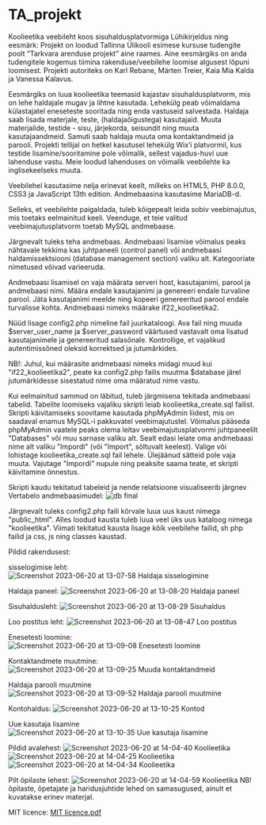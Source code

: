 # TA_projekt
Koolieetika veebileht koos sisuhaldusplatvormiga
Lühikirjeldus ning eesmärk:
Projekt on loodud Tallinna Ülikooli esimese kursuse tudengite poolt “Tarkvara arenduse projekt” aine raames. Aine eesmärgiks on anda tudengitele kogemus tiimina rakenduse/veebilehe loomise algusest lõpuni loomisest. Projekti autoriteks on Karl Rebane, Märten Treier, Kaia Mia Kalda ja Vanessa Kalavus.

Eesmärgiks on luua koolieetika teemasid kajastav sisuhaldusplatvorm, mis on lehe haldajale mugav ja lihtne kasutada. Lehekülg peab võimaldama külastajatel eneseteste sooritada ning enda vastuseid salvestada. Haldaja saab lisada materjale, teste, (haldajaõigustega) kasutajaid. Muuta materjalide, testide - sisu, järjekorda, seisundit ning muuta kasutajaandmeid. Samuti saab haldaja muuta oma kontaktandmeid ja parooli. Projekti tellijal on hetkel kasutusel lehekülg Wix’i platvormil, kus testide lisamine/sooritamine pole võimalik, sellest vajadus-huvi uue lahenduse vastu. Meie loodud lahenduses on võimalik veebilehte ka inglisekeelseks muuta.

Veebilehel kasutasime nelja erinevat keelt, milleks on HTML5, PHP 8.0.0, CSS3 ja JavaScript 13th edition. Andmebaasina kasutasime MariaDB-d.

Selleks, et veebilehte paigaldada, tuleb kõigepealt leida sobiv veebimajutus, mis toetaks eelmainitud keeli. Veenduge, et teie valitud veebimajutusplatvorm toetab MySQL andmebaase.

Järgnevalt tuleks teha andmebaas. Andmebaasi lisamise võimalus peaks nähtavale tekkima kas juhtpaneeli (control panel) või andmebaasi haldamissektsiooni (database management section) valiku alt. Kategooriate nimetused võivad varieeruda.

Andmebaasi lisamisel on vaja määrata serveri host, kasutajanimi, parool ja andmebaasi nimi. Määra endale kasutajanimi ja genereeri endale turvaline parool. Jäta kasutajanimi meelde ning kopeeri genereeritud parool endale turvalisse kohta. Andmebaasi nimeks määrake if22_koolieetika2.

Nüüd lisage config2.php nimeline fail juurkataloogi. Ava fail ning muuda $server_user_name ja $server_password väärtused vastavalt oma lisatud kasutajanimele ja genereeritud salasõnale. Kontrollige, et vajalikud autentimissõned oleksid korrektsed ja jutumärkides.

NB!: Juhul, kui määrasite andmebaasi nimeks midagi muud kui "if22_koolieetika2", peate ka config2.php failis muutma $database järel jutumärkidesse sisestatud nime oma määratud nime vastu.

Kui eelmainitud sammud on läbitud, tuleb järgmisena tekitada andmebaasi tabelid. Tabelite loomiseks vajaliku skripti leiab koolieetika_create.sql failist. Skripti käivitamiseks soovitame kasutada phpMyAdmin liidest, mis on saadaval enamus MySQL-i pakkuvatel veebimajutustel. Võimalus pääseda phpMyAdmin vaatele peaks olema leitav veebimajutusplatvormi juhtpaneelilt "Databases" või muu sarnase valiku alt. Sealt edasi leiate oma andmebaasi nime alt valiku "Impordi" (või "Import", sõltuvalt keelest). Valige või lohistage koolieetika_create.sql fail lehele. Ülejäänud sätteid pole vaja muuta. Vajutage "Impordi" nupule ning peaksite saama teate, et skripti käivitamine õnnestus.

Skripti kaudu tekitatud tabeleid ja nende relatsioone visualiseerib järgnev Vertabelo andmebaasimudel: ![db final](https://github.com/vanessakalavus/TA_projekt/assets/115349223/0e253d46-0d68-45b5-b5a1-ea9e3a563cdb)

Järgnevalt tuleks config2.php faili kõrvale luua uus kaust nimega "public_html". Alles loodud kausta tuleb luua veel üks uus kataloog nimega "koolieetika". Viimati tekitatud kausta lisage kõik veebilehe failid, sh php failid ja css, js ning classes kaustad.

Pildid rakendusest: 

sisselogimise leht: 
![Screenshot 2023-06-20 at 13-07-58 Haldaja sisselogimine](https://github.com/vanessakalavus/TA_projekt/assets/115349223/6691f5d6-2150-4c03-8270-f60989c2455b)

Haldaja paneel:
![Screenshot 2023-06-20 at 13-08-20 Haldaja paneel](https://github.com/vanessakalavus/TA_projekt/assets/115349223/42ce817a-de25-4875-9a96-ac599fd4e571)

Sisuhaldusleht:
![Screenshot 2023-06-20 at 13-08-29 Sisuhaldus](https://github.com/vanessakalavus/TA_projekt/assets/115349223/5dba6cae-2cd7-4b86-9ccc-0db6019f8e6f)

Loo postitus leht:
![Screenshot 2023-06-20 at 13-08-47 Loo postitus](https://github.com/vanessakalavus/TA_projekt/assets/115349223/ee90d497-66e0-40d6-b8f4-75086a6a6541)

Enesetesti loomine:
![Screenshot 2023-06-20 at 13-09-08 Enesetesti loomine](https://github.com/vanessakalavus/TA_projekt/assets/115349223/856f01c7-7938-4604-908c-44a635ac84d6)

Kontaktandmete muutmine:
![Screenshot 2023-06-20 at 13-09-25 Muuda kontaktandmeid](https://github.com/vanessakalavus/TA_projekt/assets/115349223/4ee3b79e-7bb7-4f46-a6eb-db010783ee6a)

Haldaja parooli muutmine
![Screenshot 2023-06-20 at 13-09-52 Haldaja parooli muutmine](https://github.com/vanessakalavus/TA_projekt/assets/115349223/655a4b26-7212-4079-9cae-7294aa110a56)

Kontohaldus:
![Screenshot 2023-06-20 at 13-10-25 Kontod](https://github.com/vanessakalavus/TA_projekt/assets/115349223/a2553ead-bea9-46bd-8ed5-54541eaf428f)

Uue kasutaja lisamine
![Screenshot 2023-06-20 at 13-10-35 Uue kasutaja lisamine](https://github.com/vanessakalavus/TA_projekt/assets/115349223/f23b47db-1514-46af-a389-1a3c6a3acebc)

Pildid avalehest:
![Screenshot 2023-06-20 at 14-04-40 Koolieetika](https://github.com/vanessakalavus/TA_projekt/assets/115349223/af5e4758-cec9-46d3-8102-91ceb5c3e9d2)
![Screenshot 2023-06-20 at 14-04-25 Koolieetika](https://github.com/vanessakalavus/TA_projekt/assets/115349223/8a548958-b901-49a4-ab24-012defbd7acc)
![Screenshot 2023-06-20 at 14-04-34 Koolieetika](https://github.com/vanessakalavus/TA_projekt/assets/115349223/e12db8bd-c400-467b-915d-f76a8fce878c)

Pilt õpilaste lehest: 
![Screenshot 2023-06-20 at 14-04-59 Koolieetika](https://github.com/vanessakalavus/TA_projekt/assets/115349223/8a819f32-ce56-460a-8894-c817a064f9f0)
NB! õpilaste, õpetajate ja haridusjuhtide lehed on samasugused, ainult et kuvatakse erinev materjal. 

MIT licence:
[MIT licence.pdf](https://github.com/vanessakalavus/TA_projekt/files/11798993/MIT.licence.pdf)


